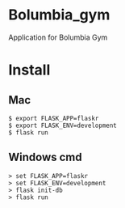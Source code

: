 # Bolumbia_gym
Application for Bolumbia Gym


# Install 

## Mac 

```
$ export FLASK_APP=flaskr
$ export FLASK_ENV=development
$ flask run
```

## Windows cmd

```
> set FLASK_APP=flaskr
> set FLASK_ENV=development
> flask init-db
> flask run
```
